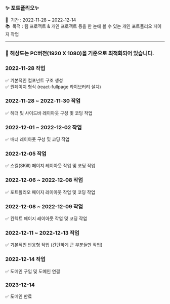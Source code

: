 ### ✨ 포트폴리오✨
📅 &nbsp;기간 : 2022-11-28 ~ 2022-12-14 \
📚 &nbsp;목적 : 팀 프로젝트 & 개인 프로젝트 등을 한 눈에 볼 수 있는 개인 포트폴리오 페이지 작업  
<!-- 💻 &nbsp;주소 : http://taecongs.xyz:9000/ -->
<hr/>

### 👋 해상도는 PC버전(1920 X 1080)을 기준으로 최적화되어 있습니다.

### 2022-11-28 작업
✅ 기본적인 컴포넌트 구조 생성 \
✅ 원페이지 형식 (react-fullpage 라이브러리 설치)

### 2022-11-28 ~ 2022-11-30 작업
✅ 헤더 및 사이드바 레이아웃 구성 및 코딩 작업

### 2022-12-01 ~ 2022-12-02 작업
✅ 배너 레이아웃 구성 및 코딩 작업

### 2022-12-05 작업
✅ 스킬(SKill) 페이지 레이아웃 작업 및 코딩 작업

### 2022-12-06 ~ 2022-12-08 작업
✅ 포트폴리오 페이지 레이아웃 작업 및 코딩 작업

### 2022-12-08 ~ 2022-12-09 작업
✅ 컨텍트 페이지 레이아웃 작업 및 코딩 작업

### 2022-12-11 ~ 2022-12-13 작업
✅ 기본적인 반응형 작업 (간단하게 큰 부분들만 작업)

### 2022-12-14 작업
✅ 도메인 구입 및 도메인 연결

### 2023-12-14 
✅ 도메인 만료